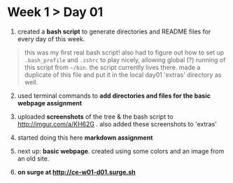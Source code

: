 # Week 1 > Day 01

1. created a **bash script** to generate directories and README files for every day of this week.

 > this was my first real bash script! also had to figure out how to set up `.bash_profile` and `.zshrc` to play nicely, allowing global (?) running of this script from `~/bin`. the script currently lives there. made a duplicate of this file and put it in the local day01 'extras' directory as well.

2. used terminal commands to **add directories and files for the basic webpage assignment**

3. uploaded **screenshots** of the tree & the bash script to http://imgur.com/a/KH62G . also added these screenshots to 'extras'

4. started doing this here **markdown assignment**

5. next up: **basic webpage**. created using some colors and an image from an old site.

6. **on surge at http://ce-w01-d01.surge.sh**
